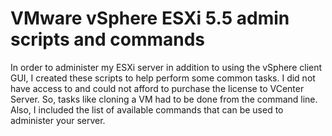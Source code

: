 # VMware vSphere ESXi 5.5 admin scripts and commands

In order to administer my ESXi server in addition to using the vSphere client GUI, I created these scripts to help perform some common tasks.  I did not have access to and could not afford to purchase the license to VCenter Server.  So, tasks like cloning a VM had to be done from the command line.  Also, I included the list of available commands that can be used to administer your server.
